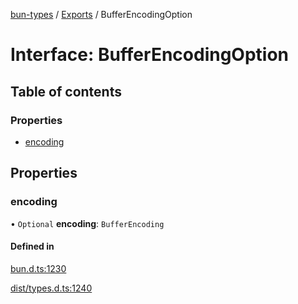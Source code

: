 [bun-types](https://github.com/oven-sh/bun-types/blob/master/api-docs/README.md) / [Exports](https://github.com/oven-sh/bun-types/blob/master/api-docs/modules.md) / BufferEncodingOption

# Interface: BufferEncodingOption

## Table of contents

### Properties

- [encoding](https://github.com/oven-sh/bun-types/blob/master/api-docs/interfaces/BufferEncodingOption.md#encoding)

## Properties

### encoding

• `Optional` **encoding**: `BufferEncoding`

#### Defined in

[bun.d.ts:1230](https://github.com/valgaze/bun-types/blob/6f8dbf8/bun.d.ts#L1230)

[dist/types.d.ts:1240](https://github.com/valgaze/bun-types/blob/6f8dbf8/dist/types.d.ts#L1240)
